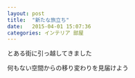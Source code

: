 ```yaml
---
layout: post
title:  "新たな旅立ち"
date:   2015-04-01 15:07:36
categories: インテリア 部屋
---
```

とある街に引っ越してきました

何もない空間からの移り変わりを見届けよう

